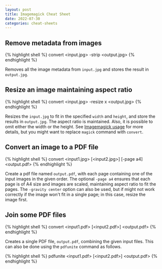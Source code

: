 ```yaml
---
layout: post
title: Imagemagick Cheat Sheet
date: 2022-07-30
categories: cheat-sheets
---
```


## Remove metadata from images
{% highlight shell %}
convert <input.jpg> -strip <output.jpg>
{% endhighlight %}

Removes all the image metadata from `input.jpg` and stores the result in `output.jpg`.

## Resize an image maintaining aspect ratio
{% highlight shell %}
convert <input.jpg> -resize <width>x<height> <output.jpg>
{% endhighlight %}

Resizes the `input.jpg` to fit in the specified `width` and `height`, and store
the results in `output.jpg`. The aspect ratio is maintained. Also, it is
possible to omit either the width or the height. See [Imagemagick
usage][image-magick-resize] for more details, but you might want to replace
`magick` command with `convert`.

## Convert an image to a PDF file
{% highlight shell %}
convert <input1.jpg> [<input2.jpg>] [-page a4] <output.pdf>
{% endhighlight %}

Create a pdf file named `output.pdf`, with each page containing one of the input
images in the given order. The optional `-page a4` ensures that each page is of
A4 size and images are scaled, maintaining aspect ratio to fit the pages. The
`-gravity center` option can also be used, but if might not work correctly if
the image won't fit in a single page; in this case, resize the image first.

## Join some PDF files
{% highlight shell %}
convert <input1.pdf> [<input2.pdf>] <output.pdf>
{% endhighlight %}

Creates a single PDF file, `output.pdf`, combining the given input files. This
can also be done using the `pdfunite` command as follows.

{% highlight shell %}
pdfunite <input1.pdf> [<input2.pdf>] <output.pdf>
{% endhighlight %}

[image-magick-resize]: https://imagemagick.org/Usage/resize/#resize
